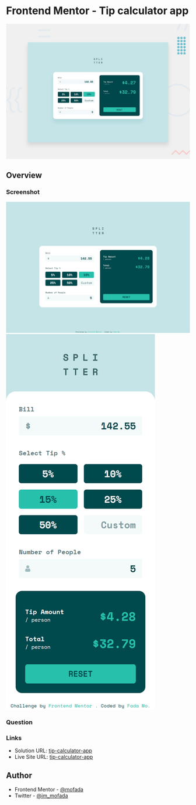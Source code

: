 # Frontend Mentor - Tip calculator app

![Design preview for the Tip calculator app coding challenge](./design/desktop-preview.jpg)

## Overview

### Screenshot

![screenshot](screenshot/screenshot.png)
![screenshot-mobile](screenshot/screenshot-mobile.png)

### Question

### Links

- Solution URL: [tip-calculator-app](https://www.frontendmentor.io/solutions/tip-calculator-app-with-tailwind-EKGqumiF0K)
- Live Site URL: [tip-calculator-app](https://mofada.github.io/frontend-mentor/challenges/tip-calculator-app/)

## Author

- Frontend Mentor - [@mofada](https://www.frontendmentor.io/profile/mofada)
- Twitter - [@im_mofada](https://x.com/im_mofada)
